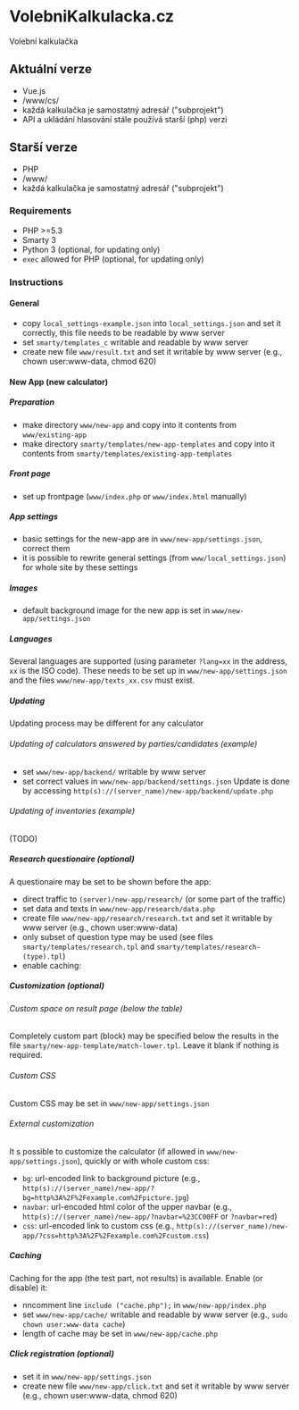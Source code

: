 # VolebniKalkulacka.cz

Volební kalkulačka

## Aktuální verze
- Vue.js
- /www/cs/
- každá kalkulačka je samostatný adresář ("subprojekt")
- API a ukládání hlasování stále používá starší (php) verzi

## Starší verze
- PHP
- /www/
- každá kalkulačka je samostatný adresář ("subprojekt")

### Requirements
- PHP >=5.3
- Smarty 3
- Python 3 (optional, for updating only)
- `exec` allowed for PHP (optional, for updating only)

### Instructions

#### General
- copy `local_settings-example.json` into `local_settings.json` and set it correctly, this file needs to be readable by www server
- set `smarty/templates_c` writable and readable by www server
- create new file `www/result.txt` and set it writable by www server (e.g., chown user:www-data, chmod 620)

#### New App (new calculator)

##### Preparation
- make directory `www/new-app` and copy into it contents from `www/existing-app`
- make directory `smarty/templates/new-app-templates` and copy into it contents from `smarty/templates/existing-app-templates`

##### Front page
- set up frontpage (`www/index.php` or `www/index.html` manually)

##### App settings
- basic settings for the new-app are in `www/new-app/settings.json`, correct them
- it is possible to rewrite general settings (from `www/local_settings.json`) for whole site by these settings

##### Images
- default background image for the new app is set in `www/new-app/settings.json`

##### Languages
Several languages are supported (using parameter `?lang=xx` in the address, `xx` is the ISO code). These needs to be set up in `www/new-app/settings.json` and the files `www/new-app/texts_xx.csv` must exist.

##### Updating
Updating process may be different for any calculator

###### Updating of calculators answered by parties/candidates (example)
- set `www/new-app/backend/` writable by www server
- set correct values in `www/new-app/backend/settings.json`
Update is done by accessing `http(s)://(server_name)/new-app/backend/update.php`

###### Updating of inventories (example)
(TODO)

##### Research questionaire (optional)
A questionaire may be set to be shown before the app:
- direct traffic to `(server)/new-app/research/` (or some part of the traffic)
- set data and texts in `www/new-app/research/data.php`
- create file `www/new-app/research/research.txt` and set it writable by www server (e.g., chown user:www-data)
- only subset of question type may be used (see files `smarty/templates/research.tpl` and `smarty/templates/research-(type).tpl`)
- enable caching: 

##### Customization (optional)
###### Custom space on result page (below the table)
Completely custom part (block) may be specified below the results in the file `smarty/new-app-template/match-lower.tpl`. Leave it blank if nothing is required.
###### Custom CSS
Custom CSS may be set in `www/new-app/settings.json`
###### External customization
It s possible to customize the calculator (if allowed in `www/new-app/settings.json`), quickly or with whole custom css:
- `bg`: url-encoded link to background picture 
(e.g., `http(s)://(server_name)/new-app/?bg=http%3A%2F%2Fexample.com%2Fpicture.jpg`)
- `navbar`: url-encoded html color of the upper navbar 
(e.g., `http(s)://(server_name)/new-app/?navbar=%23CC00FF` or `?navbar=red`)
- `css`: url-encoded link to custom css 
(e.g., `http(s)://(server_name)/new-app/?css=http%3A%2F%2Fexample.com%2Fcustom.css`)

##### Caching
Caching for the app (the test part, not results) is available. Enable (or disable) it:
- nncomment line `include ("cache.php");` in `www/new-app/index.php`
- set `www/new-app/cache/` writable and readable by www server (e.g., `sudo chown user:www-data cache`)
- length of cache may be set in `www/new-app/cache.php`

##### Click registration (optional)
- set it in `www/new-app/settings.json`
- create new file `www/new-app/click.txt` and set it writable by www server (e.g., chown user:www-data, chmod 620)
